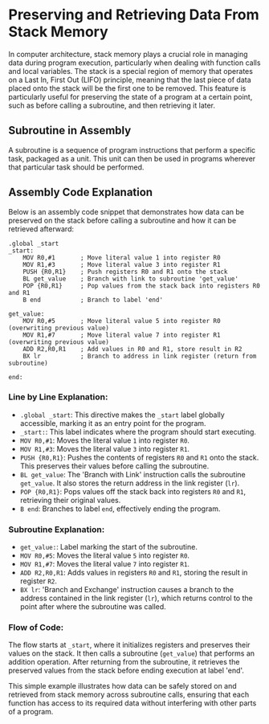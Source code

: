# Preserving and Retrieving Data From Stack Memory

In computer architecture, stack memory plays a crucial role in managing data during program execution, particularly when dealing with function calls and local variables. The stack is a special region of memory that operates on a Last In, First Out (LIFO) principle, meaning that the last piece of data placed onto the stack will be the first one to be removed. This feature is particularly useful for preserving the state of a program at a certain point, such as before calling a subroutine, and then retrieving it later.

## Subroutine in Assembly
A subroutine is a sequence of program instructions that perform a specific task, packaged as a unit. This unit can then be used in programs wherever that particular task should be performed.

## Assembly Code Explanation
Below is an assembly code snippet that demonstrates how data can be preserved on the stack before calling a subroutine and how it can be retrieved afterward:

```assembly
.global _start
_start:
	MOV R0,#1       ; Move literal value 1 into register R0
	MOV R1,#3       ; Move literal value 3 into register R1
	PUSH {R0,R1}    ; Push registers R0 and R1 onto the stack
	BL get_value    ; Branch with link to subroutine 'get_value'
	POP {R0,R1}     ; Pop values from the stack back into registers R0 and R1
	B end           ; Branch to label 'end'

get_value:
	MOV R0,#5       ; Move literal value 5 into register R0 (overwriting previous value)
	MOV R1,#7       ; Move literal value 7 into register R1 (overwriting previous value)
	ADD R2,R0,R1    ; Add values in R0 and R1, store result in R2
	BX lr           ; Branch to address in link register (return from subroutine)

end:
```

### Line by Line Explanation:
- `.global _start`: This directive makes the `_start` label globally accessible, marking it as an entry point for the program.
- `_start:`: This label indicates where the program should start executing.
- `MOV R0,#1`: Moves the literal value `1` into register `R0`.
- `MOV R1,#3`: Moves the literal value `3` into register `R1`.
- `PUSH {R0,R1}`: Pushes the contents of registers `R0` and `R1` onto the stack. This preserves their values before calling the subroutine.
- `BL get_value`: The 'Branch with Link' instruction calls the subroutine `get_value`. It also stores the return address in the link register (`lr`).
- `POP {R0,R1}`: Pops values off the stack back into registers `R0` and `R1`, retrieving their original values.
- `B end`: Branches to label `end`, effectively ending the program.

### Subroutine Explanation:
- `get_value:`: Label marking the start of the subroutine.
- `MOV R0,#5`: Moves the literal value `5` into register `R0`.
- `MOV R1,#7`: Moves the literal value `7` into register `R1`.
- `ADD R2,R0,R1`: Adds values in registers `R0` and `R1`, storing the result in register `R2`.
- `BX lr`: 'Branch and Exchange' instruction causes a branch to the address contained in the link register (`lr`), which returns control to the point after where the subroutine was called.

### Flow of Code:
The flow starts at `_start`, where it initializes registers and preserves their values on the stack. It then calls a subroutine (`get_value`) that performs an addition operation. After returning from the subroutine, it retrieves the preserved values from the stack before ending execution at label 'end'.

This simple example illustrates how data can be safely stored on and retrieved from stack memory across subroutine calls, ensuring that each function has access to its required data without interfering with other parts of a program.